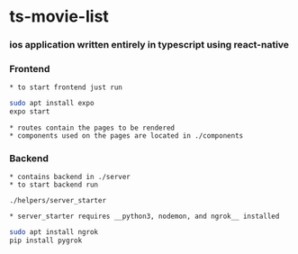 # ts-movie-list

### ios application written entirely in typescript using react-native

### Frontend  
    * to start frontend just run  
```bash
sudo apt install expo
expo start
```
    * routes contain the pages to be rendered
    * components used on the pages are located in ./components

### Backend  
    * contains backend in ./server  
    * to start backend run
```
./helpers/server_starter
```
    * server_starter requires __python3, nodemon, and ngrok__ installed
```bash
sudo apt install ngrok
pip install pygrok
```
